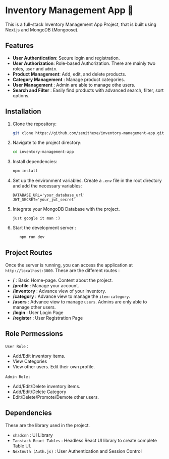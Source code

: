 # Inventory Management App 💼
This is a full-stack Inventory Management App Project, that is built using Next.js and MongoDB (Mongoose).

## Features
- **User Authentication**: Secure login and registration.
- **User Authorization**: Role-based Authorization. There are mainly two roles, `user` and `admin`.
- **Product Management**: Add, edit, and delete products.
- **Category Management** : Manage product categories.
- **User Management** : Admin are able to manage othe users.
- **Search and Filter** : Easily find products with advanced search, filter, sort options.

## Installation
1. Clone the repository:
    ```bash
    git clone https://github.com/zenithexe/inventory-management-app.git
    ```

2. Navigate to the project directory:
    ```bash
    cd inventory-management-app
    ```

3. Install dependencies:
    ```bash
    npm install
    ```
4. Set up the environment variables. Create a `.env` file in the root directory and add the necessary variables:
    ```plaintext
    DATABASE_URL='your_database_url'
    JWT_SECRET='your_jwt_secret'
    ```
5. Integrate your MongoDB Database with the project.
    ```
    just google it man :)
    ```

6. Start the development server :
     ```bash
        npm run dev
     ```

## Project Routes
Once the server is running, you can access the application at `http://localhost:3000`.
These are the different routes :
- **/** : Basic Home-page. Content about the project.
- **/profile** : Manage your account. 
- **/inventory** : Advance view of your inventory.
- **/category** :  Advance view to manage the `item-category`.
- **/users** : Advance view to manage `users`. Admins are only able to manage other users.
- **/login** : User Login Page
- **/register** : User Registration Page

## Role Permessions
`User Role` :
- Add/Edit inventory items.
- View Categories
- View other users. Edit their own profile.

`Admin Role` :
- Add/Edit/Delete inventory items.
- Add/Edit/Delete Category
- Edit/Delete/Promote/Demote other users.

## Dependencies
These are the library used in the project.
- `shadcnn` : UI Library
- `Tanstack React Tables` : Headless React UI library to create complete Table UI.
- `NextAuth (Auth.js)` : User Authentication and Session Control
